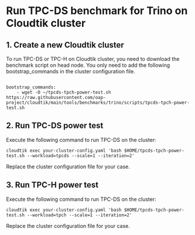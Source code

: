 # Run TPC-DS benchmark for Trino on Cloudtik cluster

## 1. Create a new Cloudtik cluster
To run TPC-DS or TPC-H on Cloudtik cluster, you need to download the benchmark script on head node.
You only need to add the following bootstrap_commands in the cluster configuration file.
```buildoutcfg

bootstrap_commands:
    - wget -O ~/tpcds-tpch-power-test.sh https://raw.githubusercontent.com/oap-project/cloudtik/main/tools/benchmarks/trino/scripts/tpcds-tpch-power-test.sh
```

## 2. Run TPC-DS power test

Execute the following command to run TPC-DS on the cluster:
```buildoutcfg
cloudtik exec your-cluster-config.yaml 'bash $HOME/tpcds-tpch-power-test.sh --workload=tpcds --scale=1 --iteration=2'
```
Replace the cluster configuration file for your case. 

## 3. Run TPC-H power test

Execute the following command to run TPC-DS on the cluster:
```buildoutcfg
cloudtik exec your-cluster-config.yaml 'bash $HOME/tpcds-tpch-power-test.sh --workload=tpch --scale=1 --iteration=2'
```
Replace the cluster configuration file for your case. 